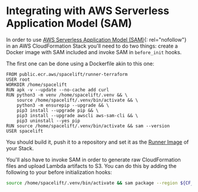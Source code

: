# Integrating with AWS Serverless Application Model (SAM)

In order to use [AWS Serverless Application Model (SAM)](https://aws.amazon.com/serverless/sam/){: rel="nofollow"} in an AWS CloudFormation Stack you'll need to do two things: create a Docker image with SAM included and invoke SAM in `before_init` hooks.

The first one can be done using a Dockerfile akin to this one:

```docker
FROM public.ecr.aws/spacelift/runner-terraform
USER root
WORKDIR /home/spacelift
RUN apk -v --update --no-cache add curl
RUN python3 -m venv /home/spacelift/.venv && \
    source /home/spacelift/.venv/bin/activate && \
    python3 -m ensurepip --upgrade && \
    pip3 install --upgrade pip && \
    pip3 install --upgrade awscli aws-sam-cli && \
    pip3 uninstall --yes pip
RUN source /home/spacelift/.venv/bin/activate && sam --version
USER spacelift
```

You should build it, push it to a repository and set it as the [Runner Image](../../concepts/stack/stack-settings.md#runner-image) of your Stack.

You'll also have to invoke SAM in order to generate raw CloudFormation files and upload Lambda artifacts to S3. You can do this by adding the following to your before initialization hooks:

```bash
source /home/spacelift/.venv/bin/activate && sam package --region ${CF_METADATA_REGION} --s3-bucket ${CF_METADATA_TEMPLATE_BUCKET} --s3-prefix sam-artifacts --output-template-file ${CF_METADATA_ENTRY_TEMPLATE_FILE}
```
